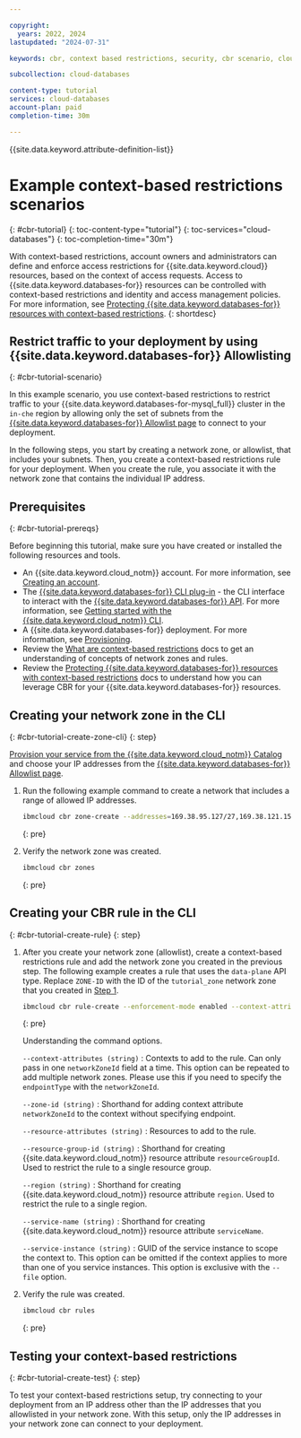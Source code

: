 ```yaml
---

copyright:
  years: 2022, 2024
lastupdated: "2024-07-31"

keywords: cbr, context based restrictions, security, cbr scenario, cloud databases

subcollection: cloud-databases

content-type: tutorial
services: cloud-databases
account-plan: paid
completion-time: 30m

---
```


{{site.data.keyword.attribute-definition-list}}

# Example context-based restrictions scenarios
{: #cbr-tutorial}
{: toc-content-type="tutorial"}
{: toc-services="cloud-databases"}
{: toc-completion-time="30m"}

With context-based restrictions, account owners and administrators can define and enforce access restrictions for {{site.data.keyword.cloud}} resources, based on the context of access requests. Access to {{site.data.keyword.databases-for}} resources can be controlled with context-based restrictions and identity and access management policies. For more information, see [Protecting {{site.data.keyword.databases-for}} resources with context-based restrictions](/docs/cloud-databases?topic=cloud-databases-cbr).
{: shortdesc}

## Restrict traffic to your deployment by using {{site.data.keyword.databases-for}} Allowlisting
{: #cbr-tutorial-scenario}

In this example scenario, you use context-based restrictions to restrict traffic to your {{site.data.keyword.databases-for-mysql_full}} cluster in the `in-che` region by allowing only the set of subnets from the [{{site.data.keyword.databases-for}} Allowlist page](/docs/cloud-databases?topic=cloud-databases-allowlisting&interface=ui) to connect to your deployment.

In the following steps, you start by creating a network zone, or allowlist, that includes your subnets. Then, you create a context-based restrictions rule for your deployment. When you create the rule, you associate it with the network zone that contains the individual IP address.

## Prerequisites
{: #cbr-tutorial-prereqs}

Before beginning this tutorial, make sure you have created or installed the following resources and tools.

- An {{site.data.keyword.cloud_notm}} account. For more information, see [Creating an account](/docs/account?topic=account-account-getting-started).
- The [{{site.data.keyword.databases-for}} CLI plug-in](/docs/databases-cli-plugin) - the CLI interface to interact with the [{{site.data.keyword.databases-for}} API](https://cloud.ibm.com/apidocs/cloud-databases-api/cloud-databases-api-v5#introduction). For more information, see [Getting started with the {{site.data.keyword.cloud_notm}} CLI](/docs/databases-cli-plugin).
- A {{site.data.keyword.databases-for}} deployment. For more information, see [Provisioning](/docs/cloud-databases?topic=cloud-databases-getting-started-cdb-provision-instance).
- Review the [What are context-based restrictions](/docs/account?topic=account-context-restrictions-whatis) docs to get an understanding of concepts of network zones and rules.
- Review the [Protecting {{site.data.keyword.databases-for}} resources with context-based restrictions](/docs/cloud-databases?topic=cloud-databases-cbr) docs to understand how you can leverage CBR for your {{site.data.keyword.databases-for}} resources.

## Creating your network zone in the CLI
{: #cbr-tutorial-create-zone-cli}
{: step}

[Provision your service from the {{site.data.keyword.cloud_notm}} Catalog](https://cloud.ibm.com/catalog/services/databases-for-mysql) and choose your IP addresses from the [{{site.data.keyword.databases-for}} Allowlist page](/docs/cloud-databases?topic=cloud-databases-allowlisting&interface=ui). 
1. Run the following example command to create a network that includes a range of allowed IP addresses.

    ```sh
    ibmcloud cbr zone-create --addresses=169.38.95.127/27,169.38.121.159/28,169.38.132.127/25,169.38.136.255/26,169.38.73.151/29,169.38.105.79/29,10.162.8.127/26,10.163.20.127/25,10.162.115.103/29,10.162.132.79/29 --name=tutorial_zone
    ```
    {: pre}
    
1. Verify the network zone was created.
    ```sh
    ibmcloud cbr zones
    ```
    {: pre}

## Creating your CBR rule in the CLI
{: #cbr-tutorial-create-rule}
{: step}

1. After you create your network zone (allowlist), create a context-based restrictions rule and add the network zone you created in the previous step. The following example creates a rule that uses the `data-plane` API type. Replace `ZONE-ID` with the ID of the `tutorial_zone` network zone that you created in [Step 1](#creating-your-network-zone).

    ```sh
    ibmcloud cbr rule-create --enforcement-mode enabled --context-attributes networkZoneId=<ZONE-ID> --resource-group-id <RESOURCE_GROUP_ID> --service-name databases-for-mysql --service-instance <SERVICE-INSTANCE> --api-types crn:v1:bluemix:public:context-based-restrictions::::api-type:data-plane --description <DESCRIPTION>
    ```
    {: pre}
    
    Understanding the command options.
    
    `--context-attributes (string)`
    :   Contexts to add to the rule. Can only pass in one `networkZoneId` field at a time. This option can be repeated to add multiple network zones. Please use this if you need to specify the `endpointType` with the `networkZoneId`. 
    
    `--zone-id (string)`
    :   Shorthand for adding context attribute `networkZoneId` to the context without specifying endpoint. 
    
    `--resource-attributes (string)`
    :   Resources to add to the rule. 
    
    `--resource-group-id (string)`
    :   Shorthand for creating {{site.data.keyword.cloud_notm}} resource attribute `resourceGroupId`. Used to restrict the rule to a single resource group.
    
    `--region (string)`
    :   Shorthand for creating {{site.data.keyword.cloud_notm}} resource attribute `region`. Used to restrict the rule to a single region. 

    `--service-name (string)`
    :   Shorthand for creating {{site.data.keyword.cloud_notm}} resource attribute `serviceName`.
    
    `--service-instance (string)`
    :   GUID of the service instance to scope the context to. This option can be omitted if the context applies to more than one of you service instances. This option is exclusive with the `--file` option.
    
    
1. Verify the rule was created.
    ```sh
    ibmcloud cbr rules
    ```
    {: pre}
    
## Testing your context-based restrictions
{: #cbr-tutorial-create-test}
{: step}

To test your context-based restrictions setup, try connecting to your deployment from an IP address other than the IP addresses that you allowlisted in your network zone. With this setup, only the IP addresses in your network zone can connect to your deployment.
